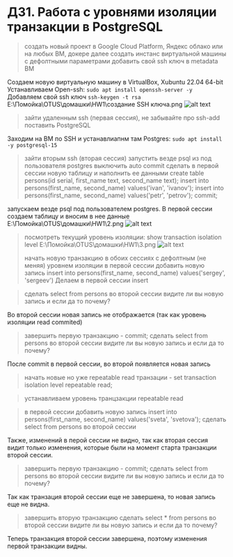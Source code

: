 # ДЗ1. Работа с уровнями изоляции транзакции в PostgreSQL

> создать новый проект в Google Cloud Platform, Яндекс облако или на любых ВМ, докере
> далее создать инстанс виртуальной машины с дефолтными параметрами
> добавить свой ssh ключ в metadata ВМ

Создаем новую виртуальную машину в VirtualBox, Xubuntu 22.04 64-bit
Устанавливаем Open-ssh:
`sudo apt install openssh-server -y`
Добавляем свой ssh ключ
`ssh-keygen -t rsa`
E:\Помойка\OTUS\домашки\HW1\создание SSH ключа.png
![alt text](https://raw.githubusercontent.com/nzimenkov/POSTGRES-HW/blob/OTUS/HW01/создание%20SSH%20ключа.png)

> зайти удаленным ssh (первая сессия), не забывайте про ssh-add
> поставить PostgreSQL

Заходим на ВМ по SSH и устанавлиапнм там Postgres:
`sudo apt install -y postgresql-15`


> зайти вторым ssh (вторая сессия)
> запустить везде psql из под пользователя postgres
> выключить auto commit
> сделать в первой сессии новую таблицу и наполнить ее данными create table persons(id serial, first_name text, second_name text); insert into persons(first_name, second_name) values('ivan', 'ivanov'); insert into persons(first_name, second_name) values('petr', 'petrov'); commit;

запускаем везде psql под пользователем postgres. В первой сессии создаем таблицу и вносим в нее данные
E:\Помойка\OTUS\домашки\HW1\2.png
![alt text](https://raw.githubusercontent.com/username/projectname/commit/img.png)

> посмотреть текущий уровень изоляции: show transaction isolation level
E:\Помойка\OTUS\домашки\HW1\3.png
![alt text](https://raw.githubusercontent.com/username/projectname/commit/img.png)
> 
> начать новую транзакцию в обоих сессиях с дефолтным (не меняя) уровнем изоляции
> в первой сессии добавить новую запись insert into persons(first_name, second_name) values('sergey', 'sergeev')
Делаем в первой сессии insert

> сделать select from persons во второй сессии
> видите ли вы новую запись и если да то почему?

Во второй сессии новая запись не отображается (так как уровень изоляции read commited)

> завершить первую транзакцию - commit;
> сделать select from persons во второй сессии
> видите ли вы новую запись и если да то почему?

После commit в первой сессии, во второй появляется новая запись

> начать новые но уже repeatable read транзации - set transaction isolation level repeatable read;

> устанавливаем уровень транцзакции repeatable read

> в первой сессии добавить новую запись insert into persons(first_name, second_name) values('sveta', 'svetova');
> сделать select from persons во второй сессии

Также, изменений в перой сессии не видно, так как вторая сессия видит только изменения, которые были на момент старта транзакции второй сессии.

> завершить первую транзакцию - commit;
> сделать select from persons во второй сессии
> видите ли вы новую запись и если да то почему?


Так как транзация второй сессии еще не завершена, то новая запись еще не видна.

> завершить вторую транзакцию
> сделать select * from persons во второй сессии
> видите ли вы новую запись и если да то почему?

Теперь транзакция второй сессии завершена, поэтому изменения первой транзакции видны.

